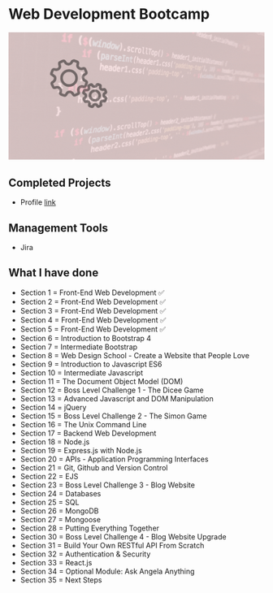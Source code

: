 # Web Development Bootcamp

![Begin Banner](Documentation/Under_Development.gif)

## Completed Projects
* Profile [link](https://github.com/pittyh6/Web_Development_Bootcamp_2021/tree/main/Profile_project)

## Management Tools
* Jira

## What I have done

* Section 1 = Front-End Web Development ✅
* Section 2 = Front-End Web Development ✅
* Section 3 = Front-End Web Development ✅
* Section 4 = Front-End Web Development ✅
* Section 5 = Front-End Web Development ✅
* Section 6 = Introduction to Bootstrap 4
* Section 7 = Intermediate Bootstrap
* Section 8 = Web Design School - Create a Website that People Love
* Section 9 = Introduction to Javascript ES6
* Section 10 = Intermediate Javascript
* Section 11 = The Document Object Model (DOM)
* Section 12 = Boss Level Challenge 1 - The Dicee Game
* Section 13 = Advanced Javascript and DOM Manipulation
* Section 14 = jQuery
* Section 15 = Boss Level Challenge 2 - The Simon Game
* Section 16 = The Unix Command Line
* Section 17 = Backend Web Development
* Section 18 = Node.js
* Section 19 = Express.js with Node.js
* Section 20 = APIs - Application Programming Interfaces
* Section 21 = Git, Github and Version Control
* Section 22 = EJS
* Section 23 = Boss Level Challenge 3 - Blog Website
* Section 24 = Databases
* Section 25 = SQL
* Section 26 = MongoDB
* Section 27 = Mongoose
* Section 28 = Putting Everything Together
* Section 30 = Boss Level Challenge 4 - Blog Website Upgrade
* Section 31 = Build Your Own RESTful API From Scratch
* Section 32 = Authentication & Security
* Section 33 = React.js
* Section 34 = Optional Module: Ask Angela Anything
* Section 35 = Next Steps